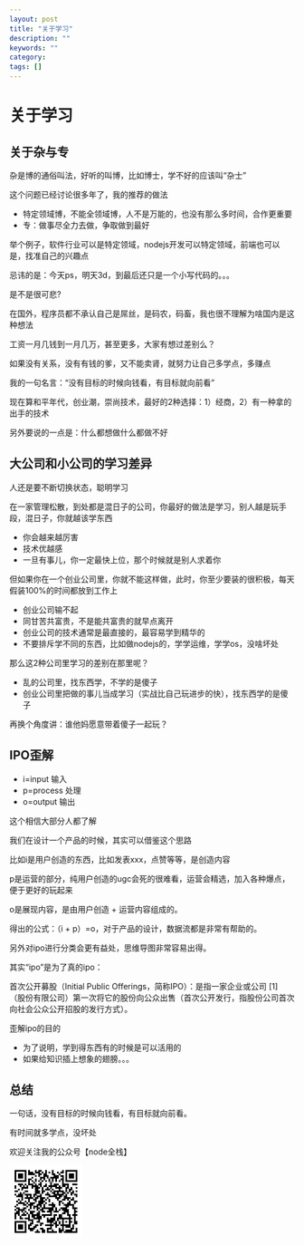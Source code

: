 ```yaml
---
layout: post
title: "关于学习"
description: ""
keywords: ""
category: 
tags: []
---
```


# 关于学习

## 关于杂与专

杂是博的通俗叫法，好听的叫博，比如博士，学不好的应该叫“杂士”

这个问题已经讨论很多年了，我的推荐的做法

- 特定领域博，不能全领域博，人不是万能的，也没有那么多时间，合作更重要
- 专：做事尽全力去做，争取做到最好

举个例子，软件行业可以是特定领域，nodejs开发可以特定领域，前端也可以是，找准自己的兴趣点

忌讳的是：今天ps，明天3d，到最后还只是一个小写代码的。。。

是不是很可悲?

在国外，程序员都不承认自己是屌丝，是码农，码畜，我也很不理解为啥国内是这种想法

工资一月几钱到一月几万，甚至更多，大家有想过差别么？

如果没有关系，没有有钱的爹，又不能卖肾，就努力让自己多学点，多赚点

我的一句名言：“没有目标的时候向钱看，有目标就向前看”

现在算和平年代，创业潮，崇尚技术，最好的2种选择：1）经商，2）有一种拿的出手的技术

另外要说的一点是：什么都想做什么都做不好


## 大公司和小公司的学习差异

人还是要不断切换状态，聪明学习

在一家管理松散，到处都是混日子的公司，你最好的做法是学习，别人越是玩手段，混日子，你就越该学东西

- 你会越来越厉害
- 技术优越感
- 一旦有事儿，你一定最快上位，那个时候就是别人求着你

但如果你在一个创业公司里，你就不能这样做，此时，你至少要装的很积极，每天假装100%的时间都放到工作上

- 创业公司输不起
- 同甘苦共富贵，不是能共富贵的就早点离开
- 创业公司的技术通常是最直接的，最容易学到精华的
- 不要排斥学不同的东西，比如做nodejs的，学学运维，学学os，没啥坏处

那么这2种公司里学习的差别在那里呢？

- 乱的公司里，找东西学，不学的是傻子
- 创业公司里把做的事儿当成学习（实战比自己玩进步的快），找东西学的是傻子

再换个角度讲：谁他妈愿意带着傻子一起玩？

## IPO歪解

- i=input 输入
- p=process 处理
- o=output 输出

这个相信大部分人都了解

我们在设计一个产品的时候，其实可以借鉴这个思路

比如i是用户创造的东西，比如发表xxx，点赞等等，是创造内容

p是运营的部分，纯用户创造的ugc会死的很难看，运营会精选，加入各种爆点，便于更好的玩起来

o是展现内容，是由用户创造 + 运营内容组成的。

得出的公式：（i + p）=o，对于产品的设计，数据流都是非常有帮助的。

另外对ipo进行分类会更有益处，思维导图非常容易出得。

其实“ipo”是为了真的ipo：

首次公开募股（Initial Public Offerings，简称IPO）：是指一家企业或公司 [1] （股份有限公司）第一次将它的股份向公众出售（首次公开发行，指股份公司首次向社会公众公开招股的发行方式）。

歪解ipo的目的

- 为了说明，学到得东西有的时候是可以活用的
- 如果给知识插上想象的翅膀。。。

## 总结

一句话，没有目标的时候向钱看，有目标就向前看。

有时间就多学点，没坏处

欢迎关注我的公众号【node全栈】

![](/css/node全栈-公众号.png)


